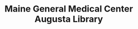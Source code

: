---
layout: repo
title: "Maine General Medical Center Augusta Library"
id: 2301
permalink: repos/2301/
---